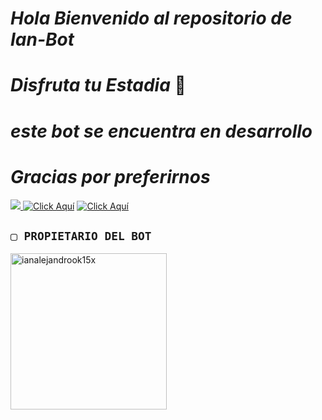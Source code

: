 # *Hola Bienvenido al repositorio de Ian-Bot*
# *Disfruta tu Estadia* 🌸
# *este bot se encuentra en desarrollo*
# *Gracias por preferirnos*
<a href="http://wa.me/543876577197" target="blank"><img src="https://img.shields.io/badge/IAN_ALEJANDRO CREADOR-25D366?style=for-the-badge&logo=whatsapp&logoColor=white" />
[![Click Aquí](https://img.shields.io/badge/Grupo-Pixelmon-25D366?style=for-the-badge&logo=whatsapp&logoColor=white)](https://chat.whatsapp.com/GtO9blPDvBv5Z5d4EW7RZz)
[![Click Aquí](https://img.shields.io/badge/Canal-25D366?style=for-the-badge&logo=whatsapp&logoColor=white)](https://whatsapp.com/channel/0029VajkZ6bIXnlwPZmbuH1u)
## `▢ PROPIETARIO DEL BOT`
<a href="https://github.com/ianalejandrook15x"><img src="https://github.com/ianalejandrook15x.png" width="250" height="250" alt="ianalejandrook15x"/></a>
